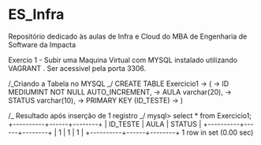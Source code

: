 # ES_Infra

Repositório dedicado às aulas de Infra e Cloud do MBA de Engenharia de Software da Impacta

Exercio 1 - Subir uma Maquina Virtual com MYSQL instalado utilizando VAGRANT . Ser acessivel pela porta 3306.

/_Criando a Tabela no MYSQL _/
CREATE TABLE Exercicio1
-> (
-> ID MEDIUMINT NOT NULL AUTO_INCREMENT,
-> AULA varchar(20),
-> STATUS varchar(10),
-> PRIMARY KEY (ID_TESTE)
-> )

/_ Resultado após inserção de 1 registro _/
mysql> select \* from Exercicio1;
+----------+------+--------+
| ID_TESTE | AULA | STATUS |
+----------+------+--------+
| 1 | 1 | 1 |
+----------+------+--------+
1 row in set (0.00 sec)
